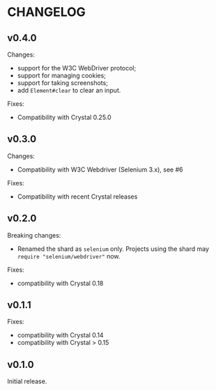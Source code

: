 # CHANGELOG

## v0.4.0

Changes:
- support for the W3C WebDriver protocol;
- support for managing cookies;
- support for taking screenshots;
- add `Element#clear` to clear an input.

Fixes:
- Compatibility with Crystal 0.25.0

## v0.3.0

Changes:
- Compatibility with W3C Webdriver (Selenium 3.x), see #6

Fixes:
- Compatibility with recent Crystal releases

## v0.2.0

Breaking changes:
- Renamed the shard as `selenium` only. Projects using the shard may
  `require "selenium/webdriver"` now.

Fixes:
- compatibility with Crystal 0.18

## v0.1.1

Fixes:
- compatibility with Crystal 0.14
- compatibility with Crystal > 0.15

## v0.1.0

Initial release.
